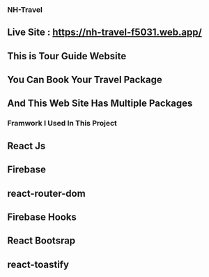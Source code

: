 ### NH-Travel
## Live Site : https://nh-travel-f5031.web.app/
## This is Tour Guide Website 
## You Can Book Your Travel Package 
## And This Web Site Has Multiple Packages

### Framwork I Used In This Project 

## React Js
## Firebase 
## react-router-dom
## Firebase Hooks
## React Bootsrap 
## react-toastify